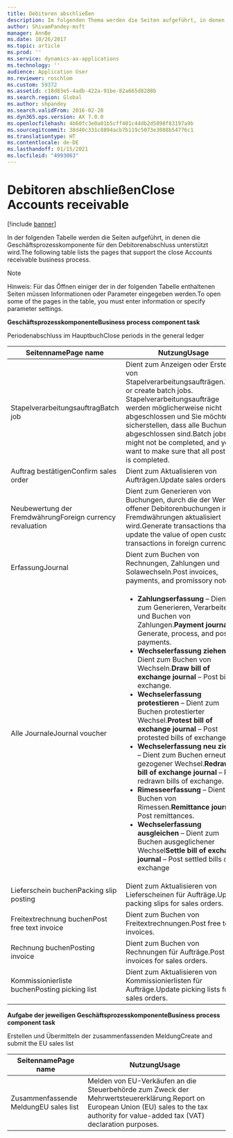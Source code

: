 ```yaml
---
title: Debitoren abschließen
description: Im folgenden Thema werden die Seiten aufgeführt, in denen die Geschäftsprozesskomponente für den Debitorenabschluss unterstützt wird.
author: ShivamPandey-msft
manager: AnnBe
ms.date: 10/26/2017
ms.topic: article
ms.prod: ''
ms.service: dynamics-ax-applications
ms.technology: ''
audience: Application User
ms.reviewer: roschlom
ms.custom: 59372
ms.assetid: c18d83e5-4adb-422a-91be-82a665d8288b
ms.search.region: Global
ms.author: shpandey
ms.search.validFrom: 2016-02-28
ms.dyn365.ops.version: AX 7.0.0
ms.openlocfilehash: 4b60fc3e0a01b5cff401c44db2d5898f83197a9b
ms.sourcegitcommit: 38d40c331c8894acb7b119c5073e3088b54776c1
ms.translationtype: HT
ms.contentlocale: de-DE
ms.lasthandoff: 01/15/2021
ms.locfileid: "4993063"
---
```

# <a name="close-accounts-receivable"></a><span data-ttu-id="dea08-103">Debitoren abschließen</span><span class="sxs-lookup"><span data-stu-id="dea08-103">Close Accounts receivable</span></span>

[!include [banner](../includes/banner.md)]

<span data-ttu-id="dea08-104">In der folgenden Tabelle werden die Seiten aufgeführt, in denen die Geschäftsprozesskomponente für den Debitorenabschluss unterstützt wird.</span><span class="sxs-lookup"><span data-stu-id="dea08-104">The following table lists the pages that support the close Accounts receivable business process.</span></span>

> [!NOTE] 
> <span data-ttu-id="dea08-105">Hinweis: Für das Öffnen einiger der in der folgenden Tabelle enthaltenen Seiten müssen Informationen oder Parameter eingegeben werden.</span><span class="sxs-lookup"><span data-stu-id="dea08-105">To open some of the pages in the table, you must enter information or specify parameter settings.</span></span>

<span data-ttu-id="dea08-106">**Geschäftsprozesskomponente**</span><span class="sxs-lookup"><span data-stu-id="dea08-106">**Business process component task**</span></span>                   

<span data-ttu-id="dea08-107">Periodenabschluss im Hauptbuch</span><span class="sxs-lookup"><span data-stu-id="dea08-107">Close periods in the general ledger</span></span>

| <span data-ttu-id="dea08-108">Seitenname</span><span class="sxs-lookup"><span data-stu-id="dea08-108">Page name</span></span>                            | <span data-ttu-id="dea08-109">Nutzung</span><span class="sxs-lookup"><span data-stu-id="dea08-109">Usage</span></span>                                                                                      |
|--------------------------------------|--------------------------------------------------------------------------------------------|
|<span data-ttu-id="dea08-110">Stapelverarbeitungsauftrag</span><span class="sxs-lookup"><span data-stu-id="dea08-110">Batch job</span></span>                             | <span data-ttu-id="dea08-111">Dient zum Anzeigen oder Erstellen von Stapelverarbeitungsaufträgen.</span><span class="sxs-lookup"><span data-stu-id="dea08-111">View or create batch jobs.</span></span> <span data-ttu-id="dea08-112">Stapelverarbeitungsaufträge werden möglicherweise nicht abgeschlossen und Sie möchten sicherstellen, dass alle Buchung abgeschlossen sind.</span><span class="sxs-lookup"><span data-stu-id="dea08-112">Batch jobs might not be completed, and you want to make sure that all posting is completed.</span></span>                                                                                                               |
|<span data-ttu-id="dea08-113">Auftrag bestätigen</span><span class="sxs-lookup"><span data-stu-id="dea08-113">Confirm sales order</span></span>                   | <span data-ttu-id="dea08-114">Dient zum Aktualisieren von Aufträgen.</span><span class="sxs-lookup"><span data-stu-id="dea08-114">Update sales orders.</span></span>                                                                       |
|<span data-ttu-id="dea08-115">Neubewertung der Fremdwährung</span><span class="sxs-lookup"><span data-stu-id="dea08-115">Foreign currency revaluation</span></span>          | <span data-ttu-id="dea08-116">Dient zum Generieren von Buchungen, durch die der Wert offener Debitorenbuchungen in Fremdwährungen aktualisiert wird.</span><span class="sxs-lookup"><span data-stu-id="dea08-116">Generate transactions that update the value of open customer transactions in foreign currencies.</span></span>                                                                                                                         |
| <span data-ttu-id="dea08-117">Erfassung</span><span class="sxs-lookup"><span data-stu-id="dea08-117">Journal</span></span>                              | <span data-ttu-id="dea08-118">Dient zum Buchen von Rechnungen, Zahlungen und Solawechseln.</span><span class="sxs-lookup"><span data-stu-id="dea08-118">Post invoices, payments, and promissory notes.</span></span>                                             |
| <span data-ttu-id="dea08-119">Alle Journale</span><span class="sxs-lookup"><span data-stu-id="dea08-119">Journal voucher</span></span>                      |<ul><li><span data-ttu-id="dea08-120">**Zahlungserfassung** – Dient zum Generieren, Verarbeiten und Buchen von Zahlungen.</span><span class="sxs-lookup"><span data-stu-id="dea08-120">**Payment journal** – Generate, process, and post payments.</span></span></li><li><span data-ttu-id="dea08-121">**Wechselerfassung ziehen** – Dient zum Buchen von Wechseln.</span><span class="sxs-lookup"><span data-stu-id="dea08-121">**Draw bill of exchange journal** – Post bills of exchange.</span></span></li><li><span data-ttu-id="dea08-122">**Wechselerfassung protestieren** – Dient zum Buchen protestierter Wechsel.</span><span class="sxs-lookup"><span data-stu-id="dea08-122">**Protest bill of exchange journal** – Post protested bills of exchange.</span></span></li><li><span data-ttu-id="dea08-123">**Wechselerfassung neu ziehen** – Dient zum Buchen erneut gezogener Wechsel.</span><span class="sxs-lookup"><span data-stu-id="dea08-123">**Redraw bill of exchange journal** – Post redrawn bills of exchange.</span></span></li><li><span data-ttu-id="dea08-124">**Rimesseerfassung** – Dient zum Buchen von Rimessen.</span><span class="sxs-lookup"><span data-stu-id="dea08-124">**Remittance journal** – Post remittances.</span></span></li><li><span data-ttu-id="dea08-125">**Wechselerfassung ausgleichen** – Dient zum Buchen ausgeglichener Wechsel</span><span class="sxs-lookup"><span data-stu-id="dea08-125">**Settle bill of exchange journal** – Post settled bills of exchange</span></span></li></ul>                   |
| <span data-ttu-id="dea08-126">Lieferschein buchen</span><span class="sxs-lookup"><span data-stu-id="dea08-126">Packing slip posting</span></span>                 | <span data-ttu-id="dea08-127">Dient zum Aktualisieren von Lieferscheinen für Aufträge.</span><span class="sxs-lookup"><span data-stu-id="dea08-127">Update packing slips for sales orders.</span></span>                                                     |
| <span data-ttu-id="dea08-128">Freitextrechnung buchen</span><span class="sxs-lookup"><span data-stu-id="dea08-128">Post free text invoice</span></span>               | <span data-ttu-id="dea08-129">Dient zum Buchen von Freitextrechnungen.</span><span class="sxs-lookup"><span data-stu-id="dea08-129">Post free text invoices.</span></span>                                                                   |
| <span data-ttu-id="dea08-130">Rechnung buchen</span><span class="sxs-lookup"><span data-stu-id="dea08-130">Posting invoice</span></span>                      | <span data-ttu-id="dea08-131">Dient zum Buchen von Rechnungen für Aufträge.</span><span class="sxs-lookup"><span data-stu-id="dea08-131">Post invoices for sales orders.</span></span>                                                            |
| <span data-ttu-id="dea08-132">Kommissionierliste buchen</span><span class="sxs-lookup"><span data-stu-id="dea08-132">Posting picking list</span></span>                 |<span data-ttu-id="dea08-133">Dient zum Aktualisieren von Kommissionierlisten für Aufträge.</span><span class="sxs-lookup"><span data-stu-id="dea08-133">Update picking lists for sales orders.</span></span>                                                      |

<span data-ttu-id="dea08-134">**Aufgabe der jeweiligen Geschäftsprozesskomponente**</span><span class="sxs-lookup"><span data-stu-id="dea08-134">**Business process component task**</span></span>   

<span data-ttu-id="dea08-135">Erstellen und Übermitteln der zusammenfassenden Meldung</span><span class="sxs-lookup"><span data-stu-id="dea08-135">Create and submit the EU sales list</span></span>

| <span data-ttu-id="dea08-136">Seitenname</span><span class="sxs-lookup"><span data-stu-id="dea08-136">Page name</span></span>                            | <span data-ttu-id="dea08-137">Nutzung</span><span class="sxs-lookup"><span data-stu-id="dea08-137">Usage</span></span>                                                                                      |
|--------------------------------------|--------------------------------------------------------------------------------------------|
|<span data-ttu-id="dea08-138">Zusammenfassende Meldung</span><span class="sxs-lookup"><span data-stu-id="dea08-138">EU sales list</span></span>                         | <span data-ttu-id="dea08-139">Melden von EU-Verkäufen an die Steuerbehörde zum Zweck der Mehrwertsteuererklärung.</span><span class="sxs-lookup"><span data-stu-id="dea08-139">Report on European Union (EU) sales to the tax authority for value-added tax (VAT) declaration purposes.</span></span>                                                                                                                           |






